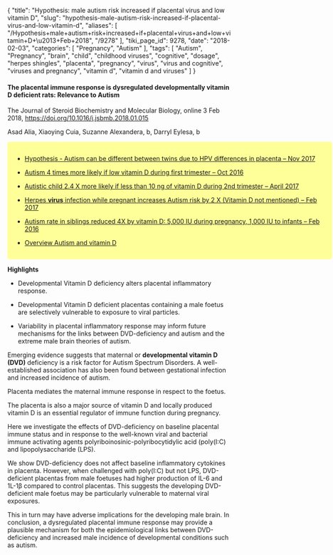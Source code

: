 {
    "title": "Hypothesis: male autism risk increased if placental virus and low vitamin D",
    "slug": "hypothesis-male-autism-risk-increased-if-placental-virus-and-low-vitamin-d",
    "aliases": [
        "/Hypothesis+male+autism+risk+increased+if+placental+virus+and+low+vitamin+D+\u2013+Feb+2018",
        "/9278"
    ],
    "tiki_page_id": 9278,
    "date": "2018-02-03",
    "categories": [
        "Pregnancy",
        "Autism"
    ],
    "tags": [
        "Autism",
        "Pregnancy",
        "brain",
        "child",
        "childhood viruses",
        "cognitive",
        "dosage",
        "herpes shingles",
        "placenta",
        "pregnancy",
        "virus",
        "virus and cognitive",
        "viruses and pregnancy",
        "vitamin d",
        "vitamin d and viruses"
    ]
}


#### The placental immune response is dysregulated developmentally vitamin D deficient rats: Relevance to Autism

The Journal of Steroid Biochemistry and Molecular Biology,  online 3 Feb 2018, https://doi.org/10.1016/j.jsbmb.2018.01.015

Asad Alia, Xiaoying Cuia, Suzanne Alexandera, b, Darryl Eylesa, b

<div class="border" style="background-color:#FF9;padding:15px;margin:10px 0;border-radius:5px;width:700px">

* [Hypothesis - Autism can be different between twins due to HPV differences in placenta – Nov 2017](/posts/hypothesis-autism-can-be-different-between-twins-due-to-hpv-differences-in-placenta)

* [Autism 4 times more likely if low vitamin D during first trimester – Oct 2016](/posts/autism-4-times-more-likely-if-low-vitamin-d-during-first-trimester)

* [Autistic child 2.4 X more likely if less than 10 ng of vitamin D during 2nd trimester – April 2017](/posts/autistic-child-24-x-more-likely-if-less-than-10-ng-of-vitamin-d-during-2nd-trimester)

* [Herpes  **virus**  infection while pregnant increases Autism risk by 2 X (Vitamin D not mentioned) – Feb 2017](/posts/herpes-virus-infection-while-pregnant-increases-autism-risk-by-2-x-vitamin-d-not-mentioned)

* [Autism rate in siblings reduced 4X by vitamin D: 5,000 IU during pregnancy, 1,000 IU to infants – Feb 2016](/posts/autism-rate-in-siblings-reduced-4x-by-vitamin-d-5000-iu-during-pregnancy-1000-iu-to-infants)

* [Overview Autism and vitamin D](/posts/overview-autism-and-vitamin-d)

</div>

 **Highlights** 

* Developmental Vitamin D deficiency alters placental inflammatory response.

* Developmental Vitamin D deficient placentas containing a male foetus are selectively vulnerable to exposure to viral particles.

* Variability in placental inflammatory response may inform future mechanisms for the links between DVD-deficiency and autism and the extreme male brain theories of autism.

Emerging evidence suggests that maternal or  **developmental vitamin D (DVD)**  deficiency is a risk factor for Autism Spectrum Disorders. A well-established association has also been found between gestational infection and increased incidence of autism. 

Placenta mediates the maternal immune response in respect to the foetus. 

The placenta is also a major source of vitamin D and locally produced vitamin D is an essential regulator of immune function during pregnancy. 

Here we investigate the effects of DVD-deficiency on baseline placental immune status and in response to the well-known viral and bacterial immune activating agents polyriboinosinic-polyribocytidylic acid (poly(I:C) and lipopolysaccharide (LPS). 

We show DVD-deficiency does not affect baseline inflammatory cytokines in placenta. However, when challenged with poly(I:C) but not LPS, DVD-deficient placentas from male foetuses had higher production of IL-6 and 1L-1β compared to control placentas. This suggests the developing DVD-deficient male foetus may be particularly vulnerable to maternal viral exposures. 

This in turn may have adverse implications for the developing male brain. In conclusion, a dysregulated placental immune response may provide a plausible mechanism for both the epidemiological links between DVD-deficiency and increased male incidence of developmental conditions such as autism.